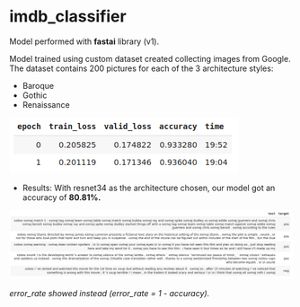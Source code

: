 # imdb_classifier


Model performed with __fastai__ library (v1).


Model trained using custom dataset created collecting images from Google. The dataset contains 200 pictures for each of the 3 architecture styles:
- Baroque
- Gothic
- Renaissance

![example](imdb_classifier_sh1.png)

- Results: With resnet34 as the architecture chosen, our model got an accuracy of __80.81%.__

![result](imdb_classifier_sh2.png)

_error_rate showed instead (error_rate = 1 - accuracy)._
